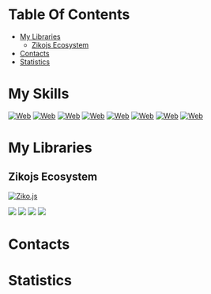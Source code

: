 # Table Of Contents 
- [My Libraries](#my-libraries)
  - [Zikojs Ecosystem](#zikojs-ecosystem)
- [Contacts](#contacts)
- [Statistics](#statistics)

# My Skills
[![Web](https://skillicons.dev/icons?i=js,html,css)](https://skillicons.dev)
[![Web](https://skillicons.dev/icons?i=threejs,p5js)](https://skillicons.dev)
[![Web](https://skillicons.dev/icons?i=nodejs,express)](https://skillicons.dev)
[![Web](https://skillicons.dev/icons?i=astro,react,vite,rollup)](https://skillicons.dev)
[![Web](https://skillicons.dev/icons?i=md,mdx)](https://skillicons.dev)
[![Web](https://skillicons.dev/icons?i=github,git,bash,npm,githubactions)](https://skillicons.dev)
[![Web](https://skillicons.dev/icons?i=c,cpp,arduino)](https://skillicons.dev)
[![Web](https://skillicons.dev/icons?i=python,anaconda,processing)](https://skillicons.dev)

# My Libraries
## Zikojs Ecosystem
<!-- ![](https://denvercoder1-github-readme-stats.vercel.app/api/pin/?username=zakarialaoui10&repo=ziko.js&theme=react) -->

[![Ziko.js](https://github-readme-stats.vercel.app/api/pin?username=zakarialaoui10\&repo=ziko.js\&theme=react)]()


<img src="https://denvercoder1-github-readme-stats.vercel.app/api/pin/?username=zakarialaoui10&repo=ziko.js&theme=react">
<img src="https://denvercoder1-github-readme-stats.vercel.app/api/pin/?username=zakarialaoui10&repo=ziko-wrapper&theme=react">
<img src="https://denvercoder1-github-readme-stats.vercel.app/api/pin/?username=zakarialaoui10&repo=mdzjs&theme=react">
<img src="https://denvercoder1-github-readme-stats.vercel.app/api/pin/?username=zakarialaoui10&repo=ziko-gl&theme=react">

# Contacts

# Statistics